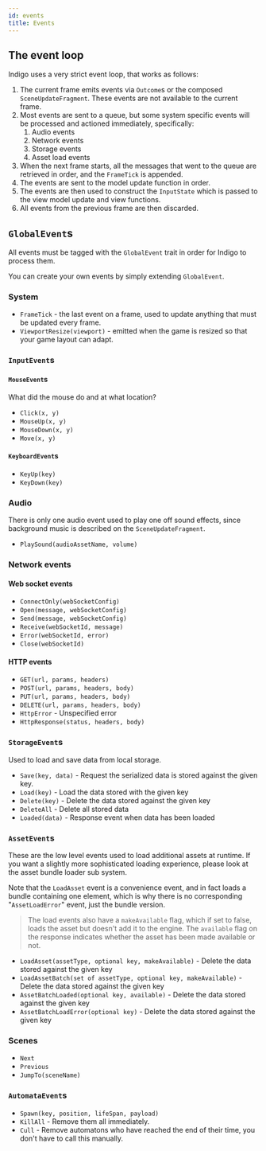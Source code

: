 ```yaml
---
id: events
title: Events
---
```


## The event loop

Indigo uses a very strict event loop, that works as follows:

1. The current frame emits events via `Outcome`s or the composed `SceneUpdateFragment`. These events are not available to the current frame.
1. Most events are sent to a queue, but some system specific events will be processed and actioned immediately, specifically:
   1. Audio events
   1. Network events
   1. Storage events
   1. Asset load events
1. When the next frame starts, all the messages that went to the queue are retrieved in order, and the `FrameTick` is appended.
1. The events are sent to the model update function in order.
1. The events are then used to construct the `InputState` which is passed to the view model update and view functions.
1. All events from the previous frame are then discarded.

## `GlobalEvent`s

All events must be tagged with the `GlobalEvent` trait in order for Indigo to process them.

You can create your own events by simply extending `GlobalEvent`.

### System

- `FrameTick` - the last event on a frame, used to update anything that must be updated every frame.
- `ViewportResize(viewport)` - emitted when the game is resized so that your game layout can adapt.

### `InputEvent`s

#### `MouseEvent`s

What did the mouse do and at what location?

- `Click(x, y)`
- `MouseUp(x, y)`
- `MouseDown(x, y)`
- `Move(x, y)`

#### `KeyboardEvent`s

- `KeyUp(key)`
- `KeyDown(key)`

### Audio

There is only one audio event used to play one off sound effects, since background music is described on the `SceneUpdateFragment`.

- `PlaySound(audioAssetName, volume)`

### Network events

#### Web socket events

- `ConnectOnly(webSocketConfig)`
- `Open(message, webSocketConfig)`
- `Send(message, webSocketConfig)`
- `Receive(webSocketId, message)`
- `Error(webSocketId, error)`
- `Close(webSocketId)`

#### HTTP events

- `GET(url, params, headers)`
- `POST(url, params, headers, body)`
- `PUT(url, params, headers, body)`
- `DELETE(url, params, headers, body)`
- `HttpError` - Unspecified error
- `HttpResponse(status, headers, body)`

### `StorageEvent`s

Used to load and save data from local storage.

- `Save(key, data)` - Request the serialized data is stored against the given key.
- `Load(key)` - Load the data stored with the given key
- `Delete(key)` - Delete the data stored against the given key
- `DeleteAll` - Delete all stored data
- `Loaded(data)` - Response event when data has been loaded

### `AssetEvent`s

These are the low level events used to load additional assets at runtime. If you want a slightly more sophisticated loading experience, please look at the asset bundle loader sub system.

Note that the `LoadAsset` event is a convenience event, and in fact loads a bundle containing one element, which is why there is no corresponding "`AssetLoadError`" event, just the bundle version.

> The load events also have a `makeAvailable` flag, which if set to false, loads the asset but doesn't add it to the engine. The `available` flag on the response indicates whether the asset has been made available or not.

- `LoadAsset(assetType, optional key, makeAvailable)` - Delete the data stored against the given key
- `LoadAssetBatch(set of assetType, optional key, makeAvailable)` - Delete the data stored against the given key
- `AssetBatchLoaded(optional key, available)` - Delete the data stored against the given key
- `AssetBatchLoadError(optional key)` - Delete the data stored against the given key

### Scenes

- `Next`
- `Previous`
- `JumpTo(sceneName)`

### `AutomataEvent`s

- `Spawn(key, position, lifeSpan, payload)`
- `KillAll` - Remove them all immediately.
- `Cull` - Remove automatons who have reached the end of their time, you don't have to call this manually.
